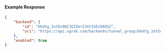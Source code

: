 <!-- Code generated for API Clients. DO NOT EDIT. -->

#### Example Response

```json
{
	"backend": {
		"id": "bkdtg_2otEo9QC2GIImrZJGY2G5cb8QSZ",
		"uri": "https://api.ngrok.com/backends/tunnel_group/bkdtg_2otEo9QC2GIImrZJGY2G5cb8QSZ"
	},
	"enabled": true
}
```
